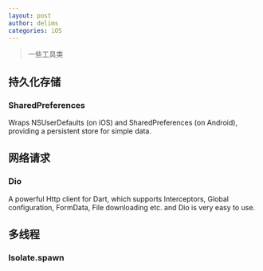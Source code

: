 ```yaml
---
layout: post
author: delims
categories: iOS
---
```


> 一些工具类

## 持久化存储 
### SharedPreferences

 Wraps NSUserDefaults (on iOS) and SharedPreferences (on Android), providing
 a persistent store for simple data.
 
 
## 网络请求

### Dio

A powerful Http client for Dart, which supports Interceptors,
Global configuration, FormData, File downloading etc. and Dio is
 very easy to use.
 
## 多线程
 
### Isolate.spawn
 
